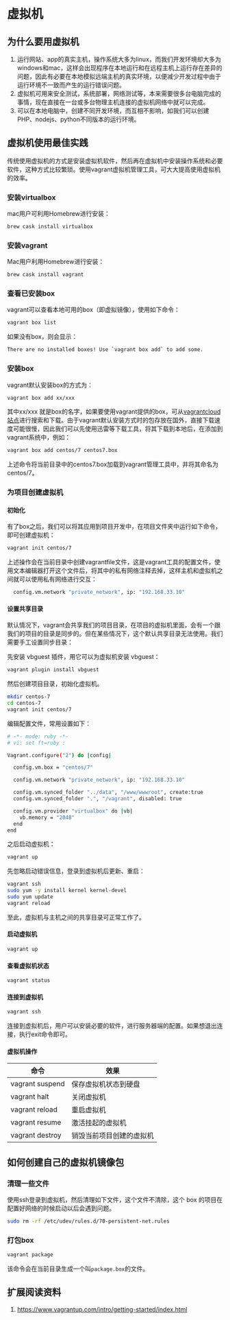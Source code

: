 # 虚拟机

## 为什么要用虚拟机

1. 运行网站、app的真实主机，操作系统大多为linux，而我们开发环境却大多为windows和mac，这样会出现程序在本地运行和在远程主机上运行存在差异的问题，因此有必要在本地模拟远端主机的真实环境，以便减少开发过程中由于运行环境不一致而产生的运行错误问题。
2. 虚拟机可用来安全测试，系统部署，网络测试等，本来需要很多台电脑完成的事情，现在直接在一台或多台物理主机连接的虚拟机网络中就可以完成。
3. 可以在本地电脑中，创建不同开发环境，而互相不影响，如我们可以创建PHP、nodejs、python不同版本的运行环境。

## 虚拟机使用最佳实践

传统使用虚拟机的方式是安装虚拟机软件，然后再在虚拟机中安装操作系统和必要软件，这种方式比较繁琐。使用vagrant虚拟机管理工具，可大大提高使用虚拟机的效率。

### 安装virtualbox

mac用户可利用Homebrew进行安装：

```bash
brew cask install virtualbox
```

### 安装vagrant

Mac用户利用Homebrew进行安装：

```bash
brew cask install vagrant
```

### 查看已安装box

vagrant可以查看本地可用的box（即虚拟镜像），使用如下命令：

```sh
vagrant box list
```

如果没有box，则会显示：

```sh
There are no installed boxes! Use `vagrant box add` to add some.
```

### 安装box

vagrant默认安装box的方式为：

```sh
vagrant box add xx/xxx
```

其中xx/xxx 就是box的名字，如果要使用vagrant提供的box，可从[vagrantcloud站点](https://app.vagrantup.com/boxes/search)进行搜索和下载。由于vagrant默认安装方式时的包存放在国外，直接下载速度可能很慢，因此我们可以先使用迅雷等下载工具，将其下载到本地后，在添加到vagrant系统中，例如：

```sh
vagrant box add centos/7 centos7.box
```

上述命令将当前目录中的centos7.box加载到vagrant管理工具中，并将其命名为centos/7。

### 为项目创建虚拟机

#### 初始化

有了box之后，我们可以将其应用到项目开发中，在项目文件夹中运行如下命令，即可创建虚拟机：

```sh
vagrant init centos/7
```

上述操作会在当前目录中创建vagrantfile文件，这是vagrant工具的配置文件，使用文本编辑器打开这个文件后，将其中的私有网络注释去掉，这样主机和虚拟机之间就可以使用私有网络进行交互：

```sh
  config.vm.network "private_network", ip: "192.168.33.10"
```

#### 设置共享目录

默认情况下，vagrant会共享我们的项目目录，在项目的虚拟机里面，会有一个跟我们的项目的目录是同步的。但在某些情况下，这个默认共享目录无法使用。我们需要手工设置同步目录：

先安装 vbguest 插件，用它可以为虚拟机安装 vbguest：

```sh
vagrant plugin install vbguest
```

然后创建项目目录，初始化虚拟机。

```sh
mkdir centos-7
cd centos-7
vagrant init centos/7
```

编辑配置文件，常用设置如下：

```sh
# -*- mode: ruby -*-
# vi: set ft=ruby :

Vagrant.configure("2") do |config|

  config.vm.box = "centos/7"

  config.vm.network "private_network", ip: "192.168.33.10"

  config.vm.synced_folder "../data", "/www/wwwroot", create:true
  config.vm.synced_folder ".", "/vagrant", disabled: true

  config.vm.provider "virtualbox" do |vb|
    vb.memory = "2048"
  end
end
```

之后启动虚拟机：

```sh
vagrant up
```

先忽略启动错误信息，登录到虚拟机后更新、重启：

```sh
vagrant ssh
sudo yum -y install kernel kernel-devel
sudo yum update
vagrant reload
```

至此，虚拟机与主机之间的共享目录可正常工作了。

#### 启动虚拟机

```sh
vagrant up
```

#### 查看虚拟机状态

```sh
vagrant status
```

#### 连接到虚拟机

```sh
vagrant ssh
```

连接到虚拟机后，用户可以安装必要的软件，进行服务器端的配置。如果想退出连接，执行exit命令即可。

#### 虚拟机操作

|      命令       |           效果           |
| --------------- | ------------------------ |
| vagrant suspend | 保存虚拟机状态到硬盘     |
| vagrant halt    | 关闭虚拟机               |
| vagrant reload  | 重启虚拟机               |
| vagrant resume  | 激活挂起的虚拟机         |
| vagrant destroy | 销毁当前项目创建的虚拟机 |

## 如何创建自己的虚拟机镜像包

### 清理一些文件

使用ssh登录到虚拟机，然后清理如下文件，这个文件不清除，这个 box 的项目在配置好网络的时候启动以后会遇到问题。

```sh
sudo rm -rf /etc/udev/rules.d/70-persistent-net.rules
```

### 打包box

```sh
vagrant package
```

该命令会在当前目录生成一个叫`package.box`的文件。

## 扩展阅读资料

1. <https://www.vagrantup.com/intro/getting-started/index.html>

